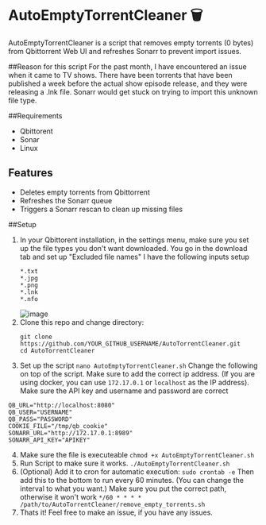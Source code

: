# AutoEmptyTorrentCleaner 🗑️
AutoEmptyTorrentCleaner is a script that removes empty torrents (0 bytes) from Qbittorrent Web UI and refreshes Sonarr to prevent import issues.

##Reason for this script
For the past month, I have encountered an issue when it came to TV shows. There have been torrents that have been published a week before the actual show episode release, and they were releasing a .lnk file. Sonarr would get stuck on trying to import this unknown file type.


##Requirements
- Qbittorent
- Sonar
- Linux

## Features
- Deletes empty torrents from Qbittorrent
- Refreshes the Sonarr queue
- Triggers a Sonarr rescan to clean up missing files

##Setup
1. In your Qbittorent installation, in the settings menu, make sure you set up the file types you don't want downloaded. You go in the download tab and set up "Excluded file names"
   I have the following inputs setup
   ```
   *.txt
   *.jpg
   *.png
   *.lnk
   *.nfo
   ```
   ![image](https://github.com/user-attachments/assets/1a58b277-5a16-46dc-a8ad-590cef0ab43f)
2. Clone this repo and change directory:  
   ```
   git clone https://github.com/YOUR_GITHUB_USERNAME/AutoTorrentCleaner.git
   cd AutoTorrentCleaner
   ```
3. Set up the script
   ```nano AutoEmptyTorrentCleaner.sh```
Change the following on top of the script. Make sure to add the correct ip address. (If you are using docker, you can use `172.17.0.1` or `localhost` as the IP address). Make sure the API key and username and password are correct
```
QB_URL="http://localhost:8080"
QB_USER="USERNAME"
QB_PASS="PASSWORD"
COOKIE_FILE="/tmp/qb_cookie"
SONARR_URL="http://172.17.0.1:8989"
SONARR_API_KEY="APIKEY"
```
4. Make sure the file is executeable
   ```chmod +x AutoEmptyTorrentCleaner.sh```
5. Run Script to make sure it works.
   ```./AutoEmptyTorrentCleaner.sh```
6. (Optional) Add it to cron for automatic execution:
   ```sudo crontab -e```
   Then add this to the bottom to run every 60 minutes. (You can change the interval to what you want.) Make sure you put the correct path, otherwise it won't work
```*/60 * * * * /path/to/AutoTorrentCleaner/remove_empty_torrents.sh```
7. Thats it! Feel free to make an issue, if you have any issues.
